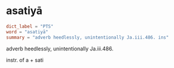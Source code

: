 # asatiyā

``` toml
dict_label = "PTS"
word = "asatiyā"
summary = "adverb heedlessly, unintentionally Ja.iii.486. ins"
```

adverb heedlessly, unintentionally Ja.iii.486.

instr. of a \+ sati

